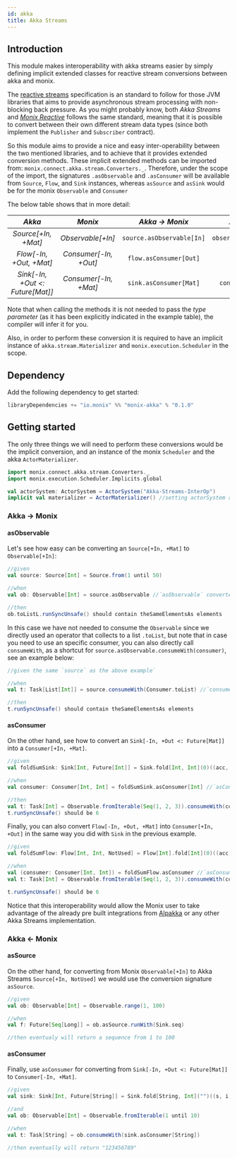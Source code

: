 ```yaml
---
id: akka
title: Akka Streams
---
```


## Introduction
  
This module makes interoperability with akka streams easier by simply defining implicit extended classes for reactive stream conversions between akka and monix.

The [reactive streams](https://github.com/reactive-streams/reactive-streams-jvm/blob/v1.0.3/README.md) specification is an standard to follow for those 
JVM libraries that aims to provide asynchronous stream processing with non-blocking back pressure.
As you might probably know, both _Akka Streams_ and _[Monix Reactive](https://monix.io/api/3.2/monix/reactive/index.html)_ follows the same standard, meaning that it is possible to convert between 
their own different stream data types (since both implement the `Publisher` and `Subscriber` contract). 

So this module aims to provide a nice and easy inter-operability between the two mentioned libraries, and to 
achieve that it provides extended conversion methods. 
  These implicit extended methods can be imported from: `monix.connect.akka.stream.Converters._`.
Therefore, under the scope of the import, the signatures `.asObservable` and `.asConsumer` will be available from `Source`, `Flow`, and `Sink` instances, 
whereas `asSource` and `asSink` would be for the monix `Observable` and `Consumer` 

The below table shows that in more detail:  

  | _Akka_ | _Monix_ | _Akka &rarr; Monix_ | _Akka &larr; Monix_ |
  | :---: | :---: | :---: | :---: | 
  | _Source[+In, +Mat]_ | _Observable[+In]_ | `source.asObservable[In]` | `observable.asSource[In]` |
  | _Flow[-In, +Out, +Mat]_ | _Consumer[-In, +Out]_ | `flow.asConsumer[Out]` | - |
  | _Sink[-In, +Out <: Future[Mat]]_ | _Consumer[-In, +Mat]_ | `sink.asConsumer[Mat]` | `consumer.asSink[In]` |

Note that when calling the methods it is not needed to pass the _type parameter_ (as it has been explicitly indicated in the example table), the compiler will infer it for you.

Also, in order to perform these conversion it is required to have an implicit instance of `akka.stream.Materializer` and `monix.execution.Scheduler` in the scope.

## Dependency

Add the following dependency to get started:
```scala 
libraryDependencies += "io.monix" %% "monix-akka" % "0.1.0"
```

## Getting started

The only three things we will need to perform these conversions would be the implicit conversion, and an instance of the monix `Scheduler` and the akka `ActorMaterializer`. 
```scala
import monix.connect.akka.stream.Converters._
import monix.execution.Scheduler.Implicits.global

val actorSystem: ActorSystem = ActorSystem("Akka-Streams-InterOp")  
implicit val materializer = ActorMaterializer() //setting actorSystem as implicit variable might have ben enough
```

### Akka &rarr; Monix

#### asObservable

Let's see how easy can be converting an `Source[+In, +Mat]` to `Observable[+In]`:

```scala
//given
val source: Source[Int] = Source.from(1 until 50)

//when
val ob: Observable[Int] = source.asObservable //`asObservable` converter as extended method of source.

//then
ob.toListL.runSyncUnsafe() should contain theSameElementsAs elements
```

In this case we have not needed to consume the `Observable` since we directly used an operator that collects 
to a list `.toList`, but note that in case you need to use an specific consumer, you can also directly call `consumeWith`, as a shortcut for `source.asObservable.consumeWith(consumer)`, see an example below:

```scala
//given the same `source` as the above example`

//when
val t: Task[List[Int]] = source.consumeWith(Consumer.toList) //`consumeWith` as extended method of `Source`

//then
t.runSyncUnsafe() should contain theSameElementsAs elements
```

#### asConsumer

On the other hand, see how to convert an `Sink[-In, +Out <: Future[Mat]]` into a `Consumer[+In, +Mat]`.
```scala
//given
val foldSumSink: Sink[Int, Future[Int]] = Sink.fold[Int, Int](0)((acc, num) => acc + num)

//when
val consumer: Consumer[Int, Int] = foldSumSink.asConsumer[Int] //`asConsumer` as an extended method of `Sink`

//then
val t: Task[Int] = Observable.fromIterable(Seq(1, 2, 3)).consumeWith(consumer)
t.runSyncUnsafe() should be 6
```

Finally, you can also convert `Flow[-In, +Out, +Mat]` into `Consumer[+In, +Out]` in the same way you did with `Sink`
 in the previous example.

```scala
//given
val foldSumFlow: Flow[Int, Int, NotUsed] = Flow[Int].fold[Int](0)((acc, num) => acc + num)

//when
val (consumer: Consumer[Int, Int]) = foldSumFlow.asConsumer //`asConsumer` as an extended method of `Flow`
val t: Task[Int] = Observable.fromIterable(Seq(1, 2, 3)).consumeWith(consumer)

t.runSyncUnsafe() should be 6
```

Notice that this interoperability would allow the Monix user to take advantage of the already pre built integrations 
from [Alpakka](https://doc.akka.io/docs/alpakka/current/index.html) or any other Akka Streams implementation.

### Akka &larr; Monix

#### asSource
On the other hand, for converting from Monix `Observable[+In]` to Akka Streams `Source[+In, NotUsed]` we would use the conversion signature `asSource`.

```scala
//given
val ob: Observable[Int] = Observable.range(1, 100)

//when
val f: Future[Seq[Long]] = ob.asSource.runWith(Sink.seq) 

//then eventualy will return a sequence from 1 to 100
```

#### asConsumer

Finally, use `asConsumer` for converting from `Sink[-In, +Out <: Future[Mat]]` to `Consumer[-In, +Mat]`. 

```scala
//given
val sink: Sink[Int, Future[String]] = Sink.fold[String, Int]("")((s, i) => s + i.toString)

//and 
val ob: Observable[Int] = Observable.fromIterable(1 until 10)

//when
val t: Task[String] = ob.consumeWith(sink.asConsumer[String])

//then eventually will return "123456789"
```